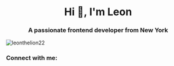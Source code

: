 <h1 align="center">Hi 👋, I'm Leon</h1>
<h3 align="center">A passionate frontend developer from New York</h3>

<p align="left"> <img src="https://komarev.com/ghpvc/?username=leonthelion22&label=Profile%20views&color=0e75b6&style=flat" alt="leonthelion22" /> </p>

<h3 align="left">Connect with me:</h3>
<p align="left">
</p>
